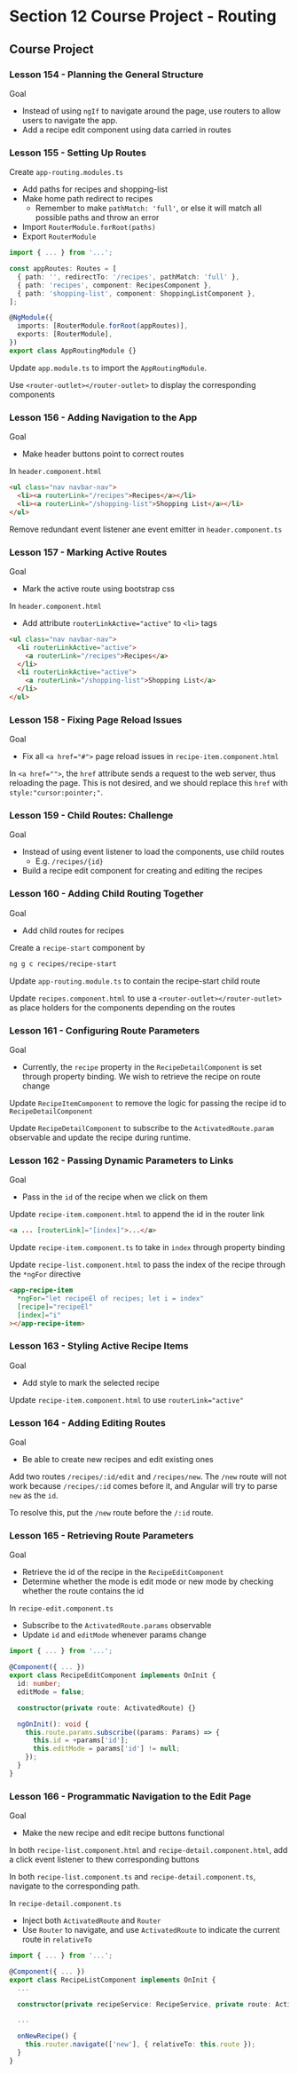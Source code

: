 # Section 12 Course Project - Routing

## Course Project

### Lesson 154 - Planning the General Structure

Goal

- Instead of using `ngIf` to navigate around the page, use routers to allow users to navigate the app.
- Add a recipe edit component using data carried in routes

### Lesson 155 - Setting Up Routes

Create `app-routing.modules.ts`

- Add paths for recipes and shopping-list
- Make home path redirect to recipes
  - Remember to make `pathMatch: 'full'`, or else it will match all possible paths and throw an error
- Import `RouterModule.forRoot(paths)`
- Export `RouterModule`

```ts
import { ... } from '...';

const appRoutes: Routes = [
  { path: '', redirectTo: '/recipes', pathMatch: 'full' },
  { path: 'recipes', component: RecipesComponent },
  { path: 'shopping-list', component: ShoppingListComponent },
];

@NgModule({
  imports: [RouterModule.forRoot(appRoutes)],
  exports: [RouterModule],
})
export class AppRoutingModule {}
```

Update `app.module.ts` to import the `AppRoutingModule`.

Use `<router-outlet></router-outlet>` to display the corresponding components

### Lesson 156 - Adding Navigation to the App

Goal

- Make header buttons point to correct routes

In `header.component.html`

```html
<ul class="nav navbar-nav">
  <li><a routerLink="/recipes">Recipes</a></li>
  <li><a routerLink="/shopping-list">Shopping List</a></li>
</ul>
```

Remove redundant event listener ane event emitter in `header.component.ts`

### Lesson 157 - Marking Active Routes

Goal

- Mark the active route using bootstrap css

In `header.component.html`

- Add attribute `routerLinkActive="active"` to `<li>` tags

```html
<ul class="nav navbar-nav">
  <li routerLinkActive="active">
    <a routerLink="/recipes">Recipes</a>
  </li>
  <li routerLinkActive="active">
    <a routerLink="/shopping-list">Shopping List</a>
  </li>
</ul>
```

### Lesson 158 - Fixing Page Reload Issues

Goal

- Fix all `<a href="#">` page reload issues in `recipe-item.component.html`

In `<a href="">`, the `href` attribute sends a request to the web server, thus reloading the page. This is not desired, and we should replace this `href` with `style:"cursor:pointer;"`.

### Lesson 159 - Child Routes: Challenge

Goal

- Instead of using event listener to load the components, use child routes
  - E.g. `/recipes/{id}`
- Build a recipe edit component for creating and editing the recipes

### Lesson 160 - Adding Child Routing Together

Goal

- Add child routes for recipes

Create a `recipe-start` component by

```sh
ng g c recipes/recipe-start
```

Update `app-routing.module.ts` to contain the recipe-start child route

Update `recipes.component.html` to use a `<router-outlet></router-outlet>` as place holders for the components depending on the routes

### Lesson 161 - Configuring Route Parameters

Goal

- Currently, the `recipe` property in the `RecipeDetailComponent` is set through property binding. We wish to retrieve the recipe on route change

Update `RecipeItemComponent` to remove the logic for passing the recipe id to `RecipeDetailComponent`

Update `RecipeDetailComponent` to subscribe to the `ActivatedRoute.param` observable and update the recipe during runtime.

### Lesson 162 - Passing Dynamic Parameters to Links

Goal

- Pass in the `id` of the recipe when we click on them

Update `recipe-item.component.html` to append the id in the router link

```html
<a ... [routerLink]="[index]">...</a>
```

Update `recipe-item.component.ts` to take in `index` through property binding

Update `recipe-list.component.html` to pass the index of the recipe through the `*ngFor` directive

```html
<app-recipe-item
  *ngFor="let recipeEl of recipes; let i = index"
  [recipe]="recipeEl"
  [index]="i"
></app-recipe-item>
```

### Lesson 163 - Styling Active Recipe Items

Goal

- Add style to mark the selected recipe

Update `recipe-item.component.html` to use `routerLink="active"`

### Lesson 164 - Adding Editing Routes

Goal

- Be able to create new recipes and edit existing ones

Add two routes `/recipes/:id/edit` and `/recipes/new`. The `/new` route will not work because `/recipes/:id` comes before it, and Angular will try to parse `new` as the `id`.

To resolve this, put the `/new` route before the `/:id` route.

### Lesson 165 - Retrieving Route Parameters

Goal

- Retrieve the id of the recipe in the `RecipeEditComponent`
- Determine whether the mode is edit mode or new mode by checking whether the route contains the id

In `recipe-edit.component.ts`

- Subscribe to the `ActivatedRoute.params` observable
- Update `id` and `editMode` whenever params change

```ts
import { ... } from '...';

@Component({ ... })
export class RecipeEditComponent implements OnInit {
  id: number;
  editMode = false;

  constructor(private route: ActivatedRoute) {}

  ngOnInit(): void {
    this.route.params.subscribe((params: Params) => {
      this.id = +params['id'];
      this.editMode = params['id'] != null;
    });
  }
}
```

### Lesson 166 - Programmatic Navigation to the Edit Page

Goal

- Make the new recipe and edit recipe buttons functional

In both `recipe-list.component.html` and `recipe-detail.component.html`, add a click event listener to thew corresponding buttons

In both `recipe-list.component.ts` and `recipe-detail.component.ts`, navigate to the corresponding path.

In `recipe-detail.component.ts`

- Inject both `ActivatedRoute` and `Router`
- Use `Router` to navigate, and use `ActivatedRoute` to indicate the current route in `relativeTo`

```ts
import { ... } from '...';

@Component({ ... })
export class RecipeListComponent implements OnInit {
  ...

  constructor(private recipeService: RecipeService, private route: ActivatedRoute, private router: Router) {}

  ...

  onNewRecipe() {
    this.router.navigate(['new'], { relativeTo: this.route });
  }
}
```
